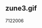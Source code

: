 <article><h1>zune3.gif</h1><time><span class="day">7</span><span class="month">12</span><span class="year">2006</span></time></article>